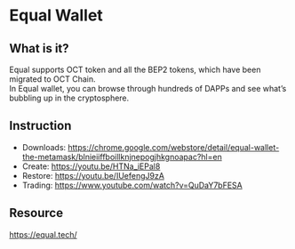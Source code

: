 # Equal Wallet

## What is it?
Equal supports OCT token and all the BEP2 tokens, which have been migrated to OCT Chain.<br/>
In Equal wallet, you can browse through hundreds of DAPPs and see what’s bubbling up in the cryptosphere.

## Instruction

* Downloads: <https://chrome.google.com/webstore/detail/equal-wallet-the-metamask/blnieiiffboillknjnepogjhkgnoapac?hl=en>
* Create: <https://youtu.be/HTNa_iEPal8>
* Restore: <https://youtu.be/IUefengJ9zA>
* Trading: <https://www.youtube.com/watch?v=QuDaY7bFESA>

## Resource

<https://equal.tech/>